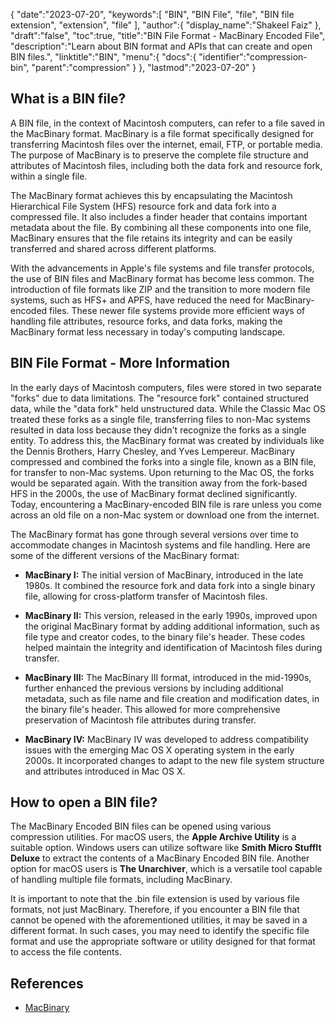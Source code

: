 {
   "date":"2023-07-20",
   "keywords":[
      "BIN",
      "BIN File",
      "file",
      "BIN file extension",
      "extension",
      "file"
   ],
   "author":{
      "display_name":"Shakeel Faiz"
   },
   "draft":"false",
   "toc":true,
   "title":"BIN File Format - MacBinary Encoded File",
   "description":"Learn about BIN format and APIs that can create and open BIN files.",
   "linktitle":"BIN",
   "menu":{
      "docs":{
         "identifier":"compression-bin",
         "parent":"compression"
      }
   },
   "lastmod":"2023-07-20"
}

## What is a BIN file?

A BIN file, in the context of Macintosh computers, can refer to a file saved in the MacBinary format. MacBinary is a file format specifically designed for transferring Macintosh files over the internet, email, FTP, or portable media. The purpose of MacBinary is to preserve the complete file structure and attributes of Macintosh files, including both the data fork and resource fork, within a single file.

The MacBinary format achieves this by encapsulating the Macintosh Hierarchical File System (HFS) resource fork and data fork into a compressed file. It also includes a finder header that contains important metadata about the file. By combining all these components into one file, MacBinary ensures that the file retains its integrity and can be easily transferred and shared across different platforms.

With the advancements in Apple's file systems and file transfer protocols, the use of BIN files and MacBinary format has become less common. The introduction of file formats like ZIP and the transition to more modern file systems, such as HFS+ and APFS, have reduced the need for MacBinary-encoded files. These newer file systems provide more efficient ways of handling file attributes, resource forks, and data forks, making the MacBinary format less necessary in today's computing landscape.

## BIN File Format - More Information 

In the early days of Macintosh computers, files were stored in two separate "forks" due to data limitations. The "resource fork" contained structured data, while the "data fork" held unstructured data. While the Classic Mac OS treated these forks as a single file, transferring files to non-Mac systems resulted in data loss because they didn't recognize the forks as a single entity. To address this, the MacBinary format was created by individuals like the Dennis Brothers, Harry Chesley, and Yves Lempereur. MacBinary compressed and combined the forks into a single file, known as a BIN file, for transfer to non-Mac systems. Upon returning to the Mac OS, the forks would be separated again. With the transition away from the fork-based HFS in the 2000s, the use of MacBinary format declined significantly. Today, encountering a MacBinary-encoded BIN file is rare unless you come across an old file on a non-Mac system or download one from the internet.

The MacBinary format has gone through several versions over time to accommodate changes in Macintosh systems and file handling. Here are some of the different versions of the MacBinary format:

- **MacBinary I:** The initial version of MacBinary, introduced in the late 1980s. It combined the resource fork and data fork into a single binary file, allowing for cross-platform transfer of Macintosh files.

- **MacBinary II:** This version, released in the early 1990s, improved upon the original MacBinary format by adding additional information, such as file type and creator codes, to the binary file's header. These codes helped maintain the integrity and identification of Macintosh files during transfer.

- **MacBinary III:** The MacBinary III format, introduced in the mid-1990s, further enhanced the previous versions by including additional metadata, such as file name and file creation and modification dates, in the binary file's header. This allowed for more comprehensive preservation of Macintosh file attributes during transfer.

- **MacBinary IV:** MacBinary IV was developed to address compatibility issues with the emerging Mac OS X operating system in the early 2000s. It incorporated changes to adapt to the new file system structure and attributes introduced in Mac OS X.

## How to open a BIN file?

The MacBinary Encoded BIN files can be opened using various compression utilities. For macOS users, the **Apple Archive Utility** is a suitable option. Windows users can utilize software like **Smith Micro StuffIt Deluxe** to extract the contents of a MacBinary Encoded BIN file. Another option for macOS users is **The Unarchiver**, which is a versatile tool capable of handling multiple file formats, including MacBinary.

It is important to note that the .bin file extension is used by various file formats, not just MacBinary. Therefore, if you encounter a BIN file that cannot be opened with the aforementioned utilities, it may be saved in a different format. In such cases, you may need to identify the specific file format and use the appropriate software or utility designed for that format to access the file contents.

## References

* [MacBinary](https://en.wikipedia.org/wiki/MacBinary)
